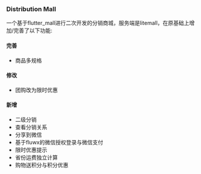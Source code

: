 ### Distribution Mall
一个基于flutter_mall进行二次开发的分销商城，服务端是litemall，在原基础上增加/完善了以下功能:
#### 完善
+ 商品多规格

#### 修改
+ 团购改为限时优惠

#### 新增
+ 二级分销
+ 查看分销关系
+ 分享到微信
+ 基于fluwx的微信授权登录与微信支付
+ 限时优惠提示
+ 省份运费独立计算
+ 购物送积分与积分优惠
